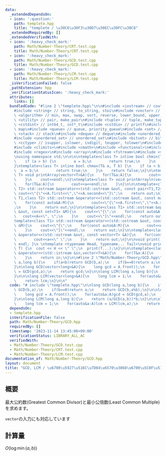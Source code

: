 ```yaml
---
data:
  _extendedDependsOn:
  - icon: ':question:'
    path: templete.hpp
    title: "templete / \u30C6\u30F3\u30D7\u30EC\u30FC\u30C8"
  _extendedRequiredBy: []
  _extendedVerifiedWith:
  - icon: ':heavy_check_mark:'
    path: Math/Number-Theory/CRT.test.cpp
    title: Math/Number-Theory/CRT.test.cpp
  - icon: ':heavy_check_mark:'
    path: Math/Number-Theory/GCD.test.cpp
    title: Math/Number-Theory/GCD.test.cpp
  - icon: ':heavy_check_mark:'
    path: Math/Number-Theory/LCM.test.cpp
    title: Math/Number-Theory/LCM.test.cpp
  _isVerificationFailed: false
  _pathExtension: hpp
  _verificationStatusIcon: ':heavy_check_mark:'
  attributes:
    links: []
  bundledCode: "#line 2 \"templete.hpp\"\n\n#include <iostream> // cout, endl, cin\n\
    #include <string> // string, to_string, stoi\n#include <vector> // vector\n#include\
    \ <algorithm> // min, max, swap, sort, reverse, lower_bound, upper_bound\n#include\
    \ <utility> // pair, make_pair\n#include <tuple> // tuple, make_tuple\n#include\
    \ <cstdint> // int64_t, int*_t\n#include <cstdio> // printf\n#include <map> //\
    \ map\n#include <queue> // queue, priority_queue\n#include <set> // set\n#include\
    \ <stack> // stack\n#include <deque> // deque\n#include <unordered_map> // unordered_map\n\
    #include <unordered_set> // unordered_set\n#include <bitset> // bitset\n#include\
    \ <cctype> // isupper, islower, isdigit, toupper, tolower\n#include <iomanip>\n\
    #include <climits>\n#include <cmath>\n#include <functional>\n#include <numeric>\n\
    #include <regex>\n#include <array>\n#include <fstream>\n#include <sstream>\n\n\
    \nusing namespace std;\n\n\n\ntemplate<class T> inline bool chmin(T& a, T b) {\n\
    \    if (a > b) {\n        a = b;\n        return true;\n    }\n    return false;\n\
    }\ntemplate<class T> inline bool chmax(T& a, T b) {\n    if (a < b) {\n      \
    \  a = b;\n        return true;\n    }\n    return false;\n}\n\ntemplate<class\
    \ T> void printArray(vector<T>&A){\n    for(T&a:A){\n        cout<<a<<\" \";\n\
    \    }\n    cout<<endl;\n}\ntemplate<class T> void printArrayln(vector<T>&A){\n\
    \    for(T&a:A){\n        cout<<a<<endl;\n    }\n}\n\n\ntemplate<class T1,class\
    \ T2> std::ostream &operator<<(std::ostream &out, const pair<T1,T2> &A){\n   \
    \ cout<<\"{\"<<A.first<<\",\"<<A.second<<\"}\";\n    return out;\n}\n\ntemplate<class\
    \ T1,class T2> std::ostream &operator<<(std::ostream &out, const map<T1,T2> &M){\n\
    \    for(const auto&A:M){\n        cout<<\"{\"<<A.first<<\",\"<<A.second<<\"}\"\
    ;\n    }\n    return out;\n}\n\ntemplate<class T1> std::ostream &operator<<(std::ostream\
    \ &out, const set<T1> &M){\n    cout<<\"{\";\n    for(const auto&A:M){\n     \
    \   cout<<A<<\", \";\n    }\n    cout<<\"}\"<<endl;\n    return out;\n}\n\n\n\
    template<class T1> std::ostream &operator<<(std::ostream &out, const multiset<T1>\
    \ &M){\n    cout<<\"{\";\n    for(const auto&A:M){\n        cout<<A<<\", \";\n\
    \    }\n    cout<<\"}\"<<endl;\n    return out;\n}\n\ntemplate<class T> std::ostream\
    \ &operator<<(std::ostream &out, const vector<T> &A){\n    for(const T &a:A){\n\
    \        cout<<a<<\" \";\n    }\n    return out;\n}\n\nvoid print() { cout <<\
    \ endl; }\n \ntemplate <typename Head, typename... Tail>\nvoid print(Head H, Tail...\
    \ T) {\n  cout << H << \" \";\n  print(T...);\n}\n\n\ntemplate<class T> std::istream\
    \ &operator>>(std::istream &in,vector<T>&A){\n    for(T&a:A){\n        std::cin>>a;\n\
    \    }\n    return in;\n}\n\n#line 2 \"Math/Number-Theory/GCD.hpp\"\n\nlong GCD(long\
    \ a,long b){\n    if(a<b)return GCD(b,a);\n    if(b==0)return a;\n    return GCD(b,a%b);\n\
    }\n\nlong GCD(vector<long>&A){\n    long gcd = A.front();\n    for(auto&a:A)gcd\
    \ = GCD(gcd,a);\n    return gcd;\n}\n\nlong LCM(long a,long b){\n    return (a/GCD(a,b))*b;\n\
    }\n\n\nlong LCM(vector<long>&A){\n    long lcm = 1;\n    for(auto&a:A)lcm = LCM(lcm,a);\n\
    \    return lcm;\n}\n\n"
  code: "# include \"templete.hpp\"\n\nlong GCD(long a,long b){\n    if(a<b)return\
    \ GCD(b,a);\n    if(b==0)return a;\n    return GCD(b,a%b);\n}\n\nlong GCD(vector<long>&A){\n\
    \    long gcd = A.front();\n    for(auto&a:A)gcd = GCD(gcd,a);\n    return gcd;\n\
    }\n\nlong LCM(long a,long b){\n    return (a/GCD(a,b))*b;\n}\n\n\nlong LCM(vector<long>&A){\n\
    \    long lcm = 1;\n    for(auto&a:A)lcm = LCM(lcm,a);\n    return lcm;\n}\n\n"
  dependsOn:
  - templete.hpp
  isVerificationFile: false
  path: Math/Number-Theory/GCD.hpp
  requiredBy: []
  timestamp: '2023-11-14 13:45:06+09:00'
  verificationStatus: LIBRARY_ALL_AC
  verifiedWith:
  - Math/Number-Theory/GCD.test.cpp
  - Math/Number-Theory/CRT.test.cpp
  - Math/Number-Theory/LCM.test.cpp
documentation_of: Math/Number-Theory/GCD.hpp
layout: document
title: "GCD, LCM / \u6700\u5927\u516C\u7D04\u6570\u3068\u6700\u5C0F\u516C\u500D\u6570"
---
```


## 概要
最大公約数(Greatest Common Divisor)と最小公倍数(Least Common Multiple)を求めます。

`vector`の入力にも対応しています

## 計算量
$O(\log \min(a,b))$



